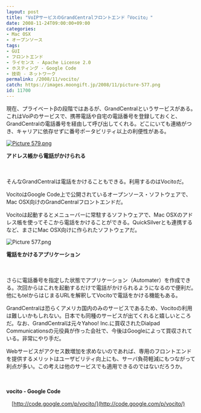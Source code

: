 ```yaml
---
layout: post
title: "VoIPサービスのGrandCentralフロントエンド「Vocito」"
date: 2008-11-24T09:00:00+09:00
categories:
- Mac OSX
- オープンソース
tags: 
- GUI
- フロントエンド
- ライセンス - Apache License 2.0
- ホスティング - Google Code
- 技術 - ネットワーク
permalink: /2008/11/vocito/
catch: https://images.moongift.jp/2008/11/picture-577.png
id: 11700
---
```

現在、プライベートβの段階ではあるが、GrandCentralというサービスがある。これはVoiPのサービスで、携帯電話や自宅の電話番号を登録しておくと、GrandCentralの電話番号を経由して呼び出してくれる。どこにいても連絡がつき、キャリアに依存せずに番号ポータビリティ以上の利便性がある。

  

[![Picture 579.png](https://images.moongift.jp/2008/11/picture-579-tm.jpg)](https://images.moongift.jp/2008/11/picture-579.png)  
  
**アドレス帳から電話がかけられる**

  

　

  

そんなGrandCentralは電話をかけることもできる。利用するのはVocitoだ。

  

VocitoはGoogle Code上で公開されているオープンソース・ソフトウェアで、Mac OSX向けのGrandCentralフロントエンドだ。

  
  
<!--more-->  

Vocitoは起動するとメニューバーに常駐するソフトウェアで、Mac OSXのアドレス帳を使ってそこから電話をかけることができる。QuickSilverとも連携するなど、まさにMac OSX向けに作られたソフトウェアだ。

  

![Picture 577.png](https://images.moongift.jp/2008/11/picture-577.png)  
  
**電話をかけるアプリケーション**

  

　

  

さらに電話番号を指定した状態でアプリケーション（Automater）を作成できる。次回からはこれを起動するだけで電話がかけられるようになるので便利だ。他にもtelからはじまるURLを解釈してVocitoで電話をかける機能もある。

  

GrandCentralは恐らくアメリカ国内のみのサービスであるため、Vocitoの利用は難しいかもしれない。日本でも同種のサービスが出てくれると嬉しいところだ。なお、GrandCentralは元々Yahoo! Inc.に買収されたDialpad Communicationsの元役員が作った会社で、今後はGoogleによって買収されている。非常にやり手だ。

  

Webサービスがアクセス数増加を求めないのであれば、専用のフロントエンドを提供するメリットはユーザビリティ向上にも、サーバ負荷軽減にもつながって利点が多い。この考えは他のサービスでも適用できるのではないだろうか。

  

　

  

**vocito - Google Code**  
  
　[http://code.google.com/p/vocito/](http://code.google.com/p/vocito/)

  
